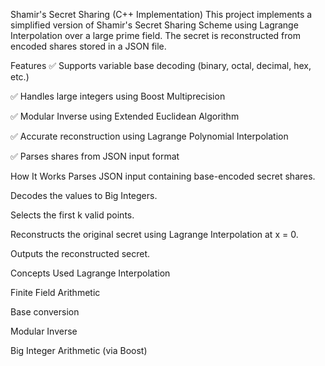 Shamir's Secret Sharing (C++ Implementation)
This project implements a simplified version of Shamir's Secret Sharing Scheme using Lagrange Interpolation over a large prime field. The secret is reconstructed from encoded shares stored in a JSON file.

Features
✅ Supports variable base decoding (binary, octal, decimal, hex, etc.)

✅ Handles large integers using Boost Multiprecision

✅ Modular Inverse using Extended Euclidean Algorithm

✅ Accurate reconstruction using Lagrange Polynomial Interpolation

✅ Parses shares from JSON input format


How It Works
Parses JSON input containing base-encoded secret shares.

Decodes the values to Big Integers.

Selects the first k valid points.

Reconstructs the original secret using Lagrange Interpolation at x = 0.

Outputs the reconstructed secret.

Concepts Used
Lagrange Interpolation

Finite Field Arithmetic

Base conversion

Modular Inverse

Big Integer Arithmetic (via Boost)
